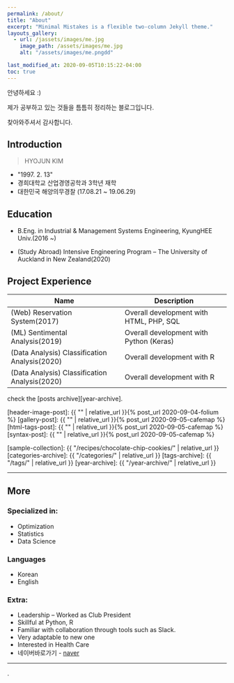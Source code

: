 ```yaml
---
permalink: /about/
title: "About"
excerpt: "Minimal Mistakes is a flexible two-column Jekyll theme."
layouts_gallery:
  - url: /jassets/images/me.jpg
    image_path: /assets/images/me.jpg
    alt: "/assets/images/me.pngdd"

last_modified_at: 2020-09-05T10:15:22-04:00
toc: true
---
```


<p> 안녕하세요 :) </p>
<p>제가 공부하고 있는 것들을 틈틈히 정리하는 블로그입니다.</p>
<p>찾아와주셔서 감사합니다.</p>

## Introduction

> HYOJUN KIM

* "1997. 2. 13"
* 경희대학교 산업경영공학과 3학년 재학
* 대한민국 해양의무경찰 (17.08.21 ~ 19.06.29)

## Education

- B.Eng. in Industrial & Management Systems Engineering,
KyungHEE Univ.(2016 ~)

- (Study Abroad)
Intensive Engineering Program
– The University of Auckland in New Zealand(2020)


## Project Experience

| Name                                        | Description                                           |
| ------------------------------------------- | ----------------------------------------------------- |
| (Web) Reservation System(2017) | Overall development with HTML, PHP, SQL   |
| (ML) Sentimental Analysis(2019) | Overall development with Python (Keras)  |
| (Data Analysis) Classification Analysis(2020) | Overall development with R |
| (Data Analysis) Classification Analysis(2020) | Overall development with R |

check the [posts archive][year-archive].

[header-image-post]: {{ "" | relative_url }}{% post_url 2020-09-04-folium %}
[gallery-post]: {{ "" | relative_url }}{% post_url 2020-09-05-cafemap %}
[html-tags-post]: {{ "" | relative_url }}{% post_url 2020-09-05-cafemap %}
[syntax-post]: {{ "" | relative_url }}{% post_url 2020-09-05-cafemap %}

[sample-collection]: {{ "/recipes/chocolate-chip-cookies/" | relative_url }}
[categories-archive]: {{ "/categories/" | relative_url }}
[tags-archive]: {{ "/tags/" | relative_url }}
[year-archive]: {{ "/year-archive/" | relative_url }}

---

## More

### Specialized in:

- Optimization
- Statistics
- Data Science

### Languages

- Korean
- English

### Extra:

- Leadership – Worked as Club President
- Skillful at Python, R
- Familiar with collaboration through tools such as Slack.
- Very adaptable to new one
- Interested in Health Care
- 네이버바로가기 - [naver](https://naver.com)

---

.
